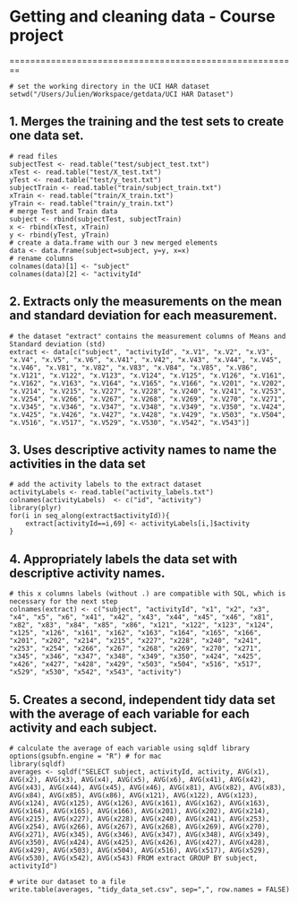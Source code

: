 # Getting and cleaning data - Course project
========================================================

```{r}
# set the working directory in the UCI HAR dataset
setwd("/Users/Julien/Workspace/getdata/UCI HAR Dataset")
```

## 1. Merges the training and the test sets to create one data set.

```{r}
# read files
subjectTest <- read.table("test/subject_test.txt")
xTest <- read.table("test/X_test.txt")
yTest <- read.table("test/y_test.txt")
subjectTrain <- read.table("train/subject_train.txt")
xTrain <- read.table("train/X_train.txt")
yTrain <- read.table("train/y_train.txt")
# merge Test and Train data
subject <- rbind(subjectTest, subjectTrain)
x <- rbind(xTest, xTrain)
y <- rbind(yTest, yTrain)
# create a data.frame with our 3 new merged elements
data <- data.frame(subject=subject, y=y, x=x)
# rename columns
colnames(data)[1] <- "subject"
colnames(data)[2] <- "activityId"
```

## 2. Extracts only the measurements on the mean and standard deviation for each measurement. 

```{r}
# the dataset "extract" contains the measurement columns of Means and Standard deviation (std)
extract <- data[c("subject", "activityId", "x.V1", "x.V2", "x.V3", "x.V4", "x.V5", "x.V6", "x.V41", "x.V42", "x.V43", "x.V44", "x.V45", "x.V46", "x.V81", "x.V82", "x.V83", "x.V84", "x.V85", "x.V86", "x.V121", "x.V122", "x.V123", "x.V124", "x.V125", "x.V126", "x.V161", "x.V162", "x.V163", "x.V164", "x.V165", "x.V166", "x.V201", "x.V202", "x.V214", "x.V215", "x.V227", "x.V228", "x.V240", "x.V241", "x.V253", "x.V254", "x.V266", "x.V267", "x.V268", "x.V269", "x.V270", "x.V271", "x.V345", "x.V346", "x.V347", "x.V348", "x.V349", "x.V350", "x.V424", "x.V425", "x.V426", "x.V427", "x.V428", "x.V429", "x.V503", "x.V504", "x.V516", "x.V517", "x.V529", "x.V530", "x.V542", "x.V543")]
```

## 3. Uses descriptive activity names to name the activities in the data set

```{r}
# add the activity labels to the extract dataset
activityLabels <- read.table("activity_labels.txt")
colnames(activityLabels)  <- c("id", "activity")
library(plyr)
for(i in seq_along(extract$activityId)){
    extract[activityId==i,69] <- activityLabels[i,]$activity
}
```

## 4. Appropriately labels the data set with descriptive activity names. 

```{r}
# this x columns labels (without .) are compatible with SQL, which is necessary for the next step
colnames(extract) <- c("subject", "activityId", "x1", "x2", "x3", "x4", "x5", "x6", "x41", "x42", "x43", "x44", "x45", "x46", "x81", "x82", "x83", "x84", "x85", "x86", "x121", "x122", "x123", "x124", "x125", "x126", "x161", "x162", "x163", "x164", "x165", "x166", "x201", "x202", "x214", "x215", "x227", "x228", "x240", "x241", "x253", "x254", "x266", "x267", "x268", "x269", "x270", "x271", "x345", "x346", "x347", "x348", "x349", "x350", "x424", "x425", "x426", "x427", "x428", "x429", "x503", "x504", "x516", "x517", "x529", "x530", "x542", "x543", "activity")
```

## 5. Creates a second, independent tidy data set with the average of each variable for each activity and each subject.

```{r}
# calculate the average of each variable using sqldf library
options(gsubfn.engine = "R") # for mac
library(sqldf)
averages <- sqldf("SELECT subject, activityId, activity, AVG(x1), AVG(x2), AVG(x3), AVG(x4), AVG(x5), AVG(x6), AVG(x41), AVG(x42), AVG(x43), AVG(x44), AVG(x45), AVG(x46), AVG(x81), AVG(x82), AVG(x83), AVG(x84), AVG(x85), AVG(x86), AVG(x121), AVG(x122), AVG(x123), AVG(x124), AVG(x125), AVG(x126), AVG(x161), AVG(x162), AVG(x163), AVG(x164), AVG(x165), AVG(x166), AVG(x201), AVG(x202), AVG(x214), AVG(x215), AVG(x227), AVG(x228), AVG(x240), AVG(x241), AVG(x253), AVG(x254), AVG(x266), AVG(x267), AVG(x268), AVG(x269), AVG(x270), AVG(x271), AVG(x345), AVG(x346), AVG(x347), AVG(x348), AVG(x349), AVG(x350), AVG(x424), AVG(x425), AVG(x426), AVG(x427), AVG(x428), AVG(x429), AVG(x503), AVG(x504), AVG(x516), AVG(x517), AVG(x529), AVG(x530), AVG(x542), AVG(x543) FROM extract GROUP BY subject, activityId")

# write our dataset to a file
write.table(averages, "tidy_data_set.csv", sep=",", row.names = FALSE)
```